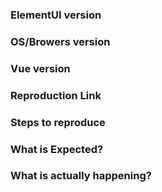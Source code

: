 <!--
提交 issue 前请务必查看 FAQ：https://github.com/ElemeFE/element/blob/master/FAQ.md。如果你的问题可以在 FAQ 中找到解决方案，我们会直接关闭 issue。
 -->

<!--
issue 仅用于提交 bug 或 feature 以及设计相关的内容，其它疑问请到 gitter 聊天室找社区里面的小伙伴聊一聊：https://gitter.im/ElemeFE/element
 -->
 
<!--
Issues are exclusively for bug reports and feature requests. For other questions, please visit gitter: https://gitter.im/ElemeFE/element
-->

<!--
Thank you for contributing! Please carefully read the following before opening your issue.
 -->

### ElementUI version
<!-- 1.0.0-rc.2 -->

### OS/Browers version
<!-- macOS/Chrome 53 -->

### Vue version
<!-- 2.0.0-rc.4 -->

### Reproduction Link
<!-- A minimal JSBin, JSFiddle, Codepen, or a GitHub repository that can reproduce the bug. -->
<!-- https://codepen.io/anon/pen/ozYpNA -->
<!-- https://jsfiddle.net/gmve9d3p/ -->

### Steps to reproduce

### What is Expected?

### What is actually happening?
